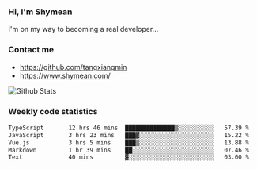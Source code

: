 ### Hi, I'm Shymean

I'm on my way to becoming a real developer...

### Contact me

- <https://github.com/tangxiangmin>
- <https://www.shymean.com/>

![Github Stats](https://github-readme-stats.vercel.app/api?username=tangxiangmin&show_icons=true&theme=dark)


###  Weekly code statistics

<!--START_SECTION:waka-->

```txt
TypeScript       12 hrs 46 mins  ██████████████▒░░░░░░░░░░   57.39 %
JavaScript       3 hrs 23 mins   ███▓░░░░░░░░░░░░░░░░░░░░░   15.22 %
Vue.js           3 hrs 5 mins    ███▒░░░░░░░░░░░░░░░░░░░░░   13.88 %
Markdown         1 hr 39 mins    ██░░░░░░░░░░░░░░░░░░░░░░░   07.46 %
Text             40 mins         ▓░░░░░░░░░░░░░░░░░░░░░░░░   03.00 %
```

<!--END_SECTION:waka-->